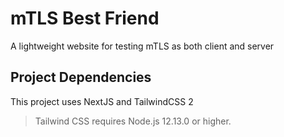# mTLS Best Friend

A lightweight website for testing mTLS as both client and server

## Project Dependencies

This project uses NextJS and TailwindCSS 2

> Tailwind CSS requires Node.js 12.13.0 or higher.
